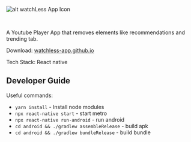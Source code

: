 ![alt watchLess App Icon](https://watchless-app.github.io/assets/banner.jpg)

&nbsp;
&nbsp;

A Youtube Player App that removes elements like recommendations and trending tab.

Download: [watchless-app.github.io](https://watchless-app.github.io/)

Tech Stack: React native

## Developer Guide

Useful commands:

- `yarn install` - Install node modules
- `npx react-native start` - start metro
- `npx react-native run-android` - run android
- `cd android && ./gradlew assembleRelease` - build apk
- `cd android && ./gradlew bundleRelease` - build bundle
